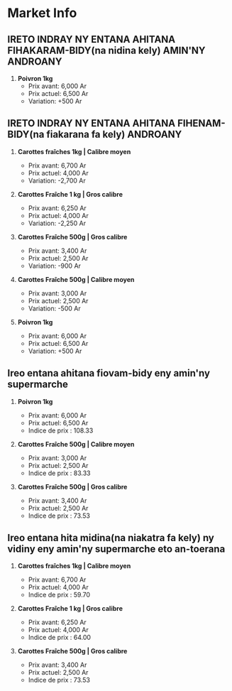 # Market Info

## IRETO INDRAY NY ENTANA AHITANA FIHAKARAM-BIDY(na nidina kely) AMIN'NY ANDROANY

1. **Poivron 1kg**
   - Prix avant: 6,000 Ar
   - Prix actuel: 6,500 Ar
   - Variation: +500 Ar

## IRETO INDRAY NY ENTANA AHITANA FIHENAM-BIDY(na fiakarana fa kely) ANDROANY

1. **Carottes fraîches 1kg  | Calibre moyen**
   - Prix avant: 6,700 Ar
   - Prix actuel: 4,000 Ar
   - Variation: -2,700 Ar

2. **Carottes Fraîche 1 kg | Gros calibre**
   - Prix avant: 6,250 Ar
   - Prix actuel: 4,000 Ar
   - Variation: -2,250 Ar

3. **Carottes Fraîche 500g | Gros calibre**
   - Prix avant: 3,400 Ar
   - Prix actuel: 2,500 Ar
   - Variation: -900 Ar

4. **Carottes Fraîche 500g | Calibre moyen**
   - Prix avant: 3,000 Ar
   - Prix actuel: 2,500 Ar
   - Variation: -500 Ar

5. **Poivron 1kg**
   - Prix avant: 6,000 Ar
   - Prix actuel: 6,500 Ar
   - Variation: +500 Ar

## Ireo entana ahitana fiovam-bidy eny amin'ny supermarche

1. **Poivron 1kg**
   - Prix avant: 6,000 Ar
   - Prix actuel: 6,500 Ar
   - Indice de prix : 108.33

2. **Carottes Fraîche 500g | Calibre moyen**
   - Prix avant: 3,000 Ar
   - Prix actuel: 2,500 Ar
   - Indice de prix : 83.33

3. **Carottes Fraîche 500g | Gros calibre**
   - Prix avant: 3,400 Ar
   - Prix actuel: 2,500 Ar
   - Indice de prix : 73.53

## Ireo entana hita midina(na niakatra fa kely) ny vidiny eny amin'ny supermarche eto an-toerana

1. **Carottes fraîches 1kg  | Calibre moyen**
   - Prix avant: 6,700 Ar
   - Prix actuel: 4,000 Ar
   - Indice de prix : 59.70

2. **Carottes Fraîche 1 kg | Gros calibre**
   - Prix avant: 6,250 Ar
   - Prix actuel: 4,000 Ar
   - Indice de prix : 64.00

3. **Carottes Fraîche 500g | Gros calibre**
   - Prix avant: 3,400 Ar
   - Prix actuel: 2,500 Ar
   - Indice de prix : 73.53

